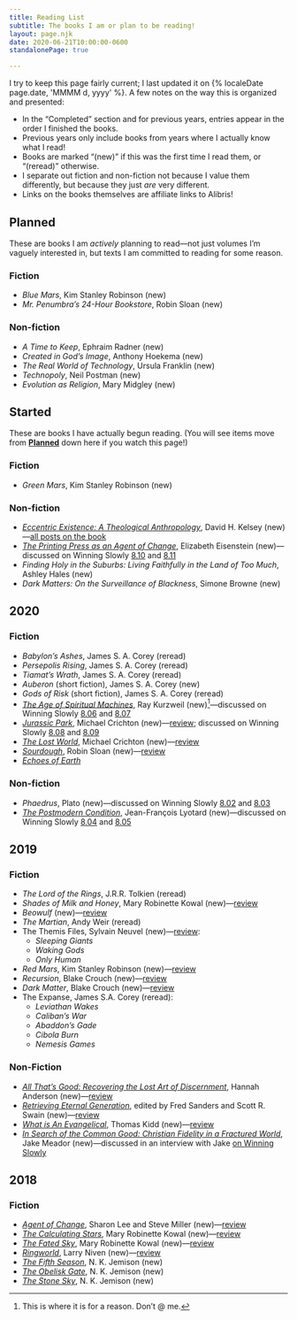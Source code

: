 ```yaml
---
title: Reading List
subtitle: The books I am or plan to be reading!
layout: page.njk
date: 2020-06-21T10:00:00-0600
standalonePage: true

---
```


I try to keep this page fairly current; I last updated it on {% localeDate page.date, 'MMMM d, yyyy' %}. A few notes on the way this is organized and presented:

- In the “Completed” section and for previous years, entries appear in the order I finished the books.
- Previous years only include books from years where I actually know what I read!
- Books are marked “(new)” if this was the first time I read them, or “(reread)” otherwise.
- I separate out fiction and non-fiction not because I value them differently, but because they just *are* very different.
- Links on the books themselves are affiliate links to Alibris!

## Planned

These are books I am *actively* planning to read—not just volumes I’m vaguely interested in, but texts I am committed to reading for some reason.

### Fiction

- <cite>Blue Mars</cite>, Kim Stanley Robinson (new)
- <cite>Mr. Penumbra’s 24-Hour Bookstore</cite>, Robin Sloan (new)

### Non-fiction

- <cite>A Time to Keep</cite>, Ephraim Radner (new)
- <cite>Created in God’s Image</cite>, Anthony Hoekema (new)
- <cite>The Real World of Technology</cite>, Ursula Franklin (new)
- <cite>Technopoly</cite>, Neil Postman (new)
- <cite>Evolution as Religion</cite>, Mary Midgley (new)

## Started

These are books I have actually begun reading. (You will see items move from [<b>Planned</b>](#planned) down here if you watch this page!)

### Fiction

- <cite>Green Mars</cite>, Kim Stanley Robinson (new)

### Non-fiction

- [<cite>Eccentric Existence: A Theological Anthropology</cite>](https://click.linksynergy.com/deeplink?id=qvtf8Hp8DGA&mid=2653&murl=https%3A%2F%2Fwww.alibris.com%2FEccentric-Existence-A-Theological-Anthropology-David-H-Kelsey%2Fbook%2F11456539), David H. Kelsey (new)—[all posts on the book](/topics/eccentric-existence/)
- [<cite>The Printing Press as an Agent of Change</cite>](https://click.linksynergy.com/deeplink?id=qvtf8Hp8DGA&mid=2653&murl=https%3A%2F%2Fwww.alibris.com%2FThe-Printing-Press-as-an-Agent-of-Change-Elizabeth-L-Eisenstein%2Fbook%2F5343362), Elizabeth Eisenstein (new)—discussed on Winning Slowly [8.10](https://winningslowly.org/8.10/) and [8.11](https://winningslowly.org/8.11/)
- <cite>Finding Holy in the Suburbs: Living Faithfully in the Land of Too Much</cite>, Ashley Hales (new)
- <cite>Dark Matters: On the Surveillance of Blackness</cite>, Simone Browne (new)

## 2020

### Fiction

- <cite>Babylon’s Ashes</cite>, James S. A. Corey (reread)
- <cite>Persepolis Rising</cite>, James S. A. Corey (reread)
- <cite>Tiamat’s Wrath</cite>, James S. A. Corey (reread)
- <cite>Auberon</cite> (short fiction), James S. A. Corey (new)
- <cite>Gods of Risk</cite> (short fiction), James S. A. Corey (reread)
- [<cite>The Age of Spiritual Machines</cite>](https://click.linksynergy.com/deeplink?id=qvtf8Hp8DGA&mid=2653&murl=https%3A%2F%2Fwww.alibris.com%2FThe-Age-of-Spiritual-Machines-Ray-Kurzweil-PhD%2Fbook%2F167799), Ray Kurzweil (new)[^kurzweil]—discussed on Winning Slowly [8.06](https://winningslowly.org/8.06/) and [8.07](https://winningslowly.org/8.07/)
- [<cite>Jurassic Park</cite>](https://click.linksynergy.com/deeplink?id=qvtf8Hp8DGA&mid=2653&murl=https%3A%2F%2Fwww.alibris.com%2FJurassic-Park-Michael-Crichton%2Fbook%2F3483033), Michael Crichton (new)—[review](/library/jurassic-park/); discussed on Winning Slowly [8.08](https://winningslowly.org/8.08/) and [8.09](https://winningslowly.org/8.09/)
- [<cite>The Lost World</cite>](https://click.linksynergy.com/deeplink?id=qvtf8Hp8DGA&mid=2653&murl=https%3A%2F%2Fwww.alibris.com%2FThe-Lost-World-Michael-Crichton%2Fbook%2F4049316), Michael Crichton (new)—[review](/library/the-lost-world/)
- [<cite>Sourdough</cite>](https://click.linksynergy.com/deeplink?id=qvtf8Hp8DGA&mid=2653&murl=https%3A%2F%2Fwww.alibris.com%2FSourdough-Robin-Sloan%2Fbook%2F37961343), Robin Sloan (new)—[review](/library/sourdough/)
- [<cite>Echoes of Earth</cite>]()

[^kurzweil]: This is where it is for a reason. Don’t @ me.

### Non-fiction

- <cite>Phaedrus</cite>, Plato (new)—discussed on Winning Slowly [8.02](https://winningslowly.org/8.02/) and [8.03](https://winningslowly.org/8.03/)
- [<cite>The Postmodern Condition</cite>](https://click.linksynergy.com/deeplink?id=qvtf8Hp8DGA&mid=2653&murl=https%3A%2F%2Fwww.alibris.com%2FThe-Postmodern-Condition-A-Report-on-Knowledge-Jean-Francois-Lyotard%2Fbook%2F5256171), Jean-François Lyotard (new)—discussed on Winning Slowly [8.04](https://winningslowly.org/8.04/) and [8.05](https://winningslowly.org/8.05/)

## 2019

### Fiction

- <cite>The Lord of the Rings</cite>, J.R.R. Tolkien (reread)
- <cite>Shades of Milk and Honey</cite>, Mary Robinette Kowal (new)—[review](https://v4.chriskrycho.com/2019/review-shades-of-milk-and-honey.html)
- <cite>Beowulf</cite> (new)—[review](https://v4.chriskrycho.com/2019/beowulf-a-few-thoughts.html)
- <cite>The Martian</cite>, Andy Weir (reread)
- The Themis Files, Sylvain Neuvel (new)—[review](https://v4.chriskrycho.com/2019/review-the-themis-files.html):
	- <cite>Sleeping Giants</cite>
	- <cite>Waking Gods</cite>
	- <cite>Only Human</cite>
- <cite>Red Mars</cite>, Kim Stanley Robinson (new)—[review](/library/red-mars/)
- <cite>Recursion</cite>, Blake Crouch (new)—[review](/library/recursion/)
- <cite>Dark Matter</cite>, Blake Crouch (new)—[review](/library/dark-matter/)
- The Expanse, James S.A. Corey (reread):
	- <cite>Leviathan Wakes</cite>
	- <cite>Caliban’s War</cite>
	- <cite>Abaddon’s Gade</cite>
	- <cite>Cibola Burn</cite>
	- <cite>Nemesis Games</cite>

### Non-Fiction

- [<cite>All That’s Good: Recovering the Lost Art of Discernment</cite>](https://click.linksynergy.com/deeplink?id=qvtf8Hp8DGA&mid=2653&murl=https%3A%2F%2Fwww.alibris.com%2FAll-Thats-Good-Recovering-the-Lost-Art-of-Discernment-Hannah-Anderson%2Fbook%2F40621499), Hannah Anderson (new)—[review](https://v4.chriskrycho.com/2019/review-all-thats-good.html)
- [<cite>Retrieving Eternal Generation</cite>](https://click.linksynergy.com/deeplink?id=qvtf8Hp8DGA&mid=2653&murl=https%3A%2F%2Fwww.alibris.com%2FRetrieving-Eternal-Generation-Zondervan%2Fbook%2F38506657), edited by Fred Sanders and Scott R. Swain (new)—[review](https://v4.chriskrycho.com/2019/review-retrieving-eternal-generation.html)
- [<cite>What is An Evangelical</cite>](https://click.linksynergy.com/deeplink?id=qvtf8Hp8DGA&mid=2653&murl=https%3A%2F%2Fwww.alibris.com%2FWho-Is-an-Evangelical-The-History-of-a-Movement-in-Crisis-Thomas-S-Kidd%2Fbook%2F43567758), Thomas Kidd (new)—[review](https://v4.chriskrycho.com/2019/review-what-is-an-evangelical.html)
- [<cite>In Search of the Common Good: Christian Fidelity in a Fractured World</cite>](https://click.linksynergy.com/deeplink?id=qvtf8Hp8DGA&mid=2653&murl=https%3A%2F%2Fwww.alibris.com%2FIn-Search-of-the-Common-Good-Christian-Fidelity-in-a-Fractured-World-Jake-Meador%2Fbook%2F42719272), Jake Meador (new)—discussed in an interview with Jake [on Winning Slowly](https://winningslowly.org/standalone-episodes.05/)

## 2018

### Fiction

- [<cite>Agent of Change</cite>](https://click.linksynergy.com/deeplink?id=qvtf8Hp8DGA&mid=2653&murl=https%3A%2F%2Fwww.alibris.com%2FAgent-of-Change-Sharon-Lee%2Fbook%2F23072866), Sharon Lee and Steve Miller (new)—[review](https://v4.chriskrycho.com/2018/agent-of-change.html)
- [<cite>The Calculating Stars</cite>](https://click.linksynergy.com/deeplink?id=qvtf8Hp8DGA&mid=2653&murl=https%3A%2F%2Fwww.alibris.com%2FThe-Calculating-Stars-A-Lady-Astronaut-Novel-Mary-Robinette-Kowal%2Fbook%2F39801025), Mary Robinette Kowal (new)—[review](https://v4.chriskrycho.com/2018/the-calculating-stars.html)
- [<cite>The Fated Sky</cite>](https://click.linksynergy.com/deeplink?id=qvtf8Hp8DGA&mid=2653&murl=https%3A%2F%2Fwww.alibris.com%2FThe-Fated-Sky-A-Lady-Astronaut-Novel-Mary-Robinette-Kowal%2Fbook%2F40036198), Mary Robinette Kowal (new)—[review](https://v4.chriskrycho.com/2018/review-the-fated-sky.html)
- [<cite>Ringworld</cite>](https://click.linksynergy.com/deeplink?id=qvtf8Hp8DGA&mid=2653&murl=https%3A%2F%2Fwww.alibris.com%2FRingworld-Larry-Niven%2Fbook%2F5764809), Larry Niven (new)—[review](https://v4.chriskrycho.com/2018/ringworld-review.html)
- [<cite>The Fifth Season</cite>](https://click.linksynergy.com/deeplink?id=qvtf8Hp8DGA&mid=2653&murl=https%3A%2F%2Fwww.alibris.com%2FThe-Fifth-Season-N-K-Jemisin%2Fbook%2F31475116), N. K. Jemison (new)
- [<cite>The Obelisk Gate</cite>](https://click.linksynergy.com/deeplink?id=qvtf8Hp8DGA&mid=2653&murl=https%3A%2F%2Fwww.alibris.com%2FThe-Obelisk-Gate-N-K-Jemisin%2Fbook%2F34307835), N. K. Jemison (new)
- [<cite>The Stone Sky</cite>](https://click.linksynergy.com/deeplink?id=qvtf8Hp8DGA&mid=2653&murl=https%3A%2F%2Fwww.alibris.com%2FThe-Stone-Sky-N-K-Jemisin%2Fbook%2F38128431), N. K. Jemison (new)
